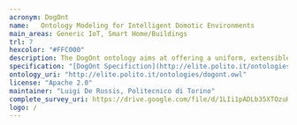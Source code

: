 ```yaml
--- 
acronym: DogOnt
name:   Ontology Modeling for Intelligent Domotic Environments
main_areas: Generic IoT, Smart Home/Buildings
trl: 7
hexcolor: "#FFC000"
description: The DogOnt ontology aims at offering a uniform, extensible model for all devices being part of a "local" Internet of Things inside a smart environment. Its major focus is on device modeling, for all the aspects needed to abstract device "capabilities" from low -level idiosyncrasies and communication issues. This enables both abstract reasoning on devices, e.g., to find similar devices or to identify the most suitable output to which forward urgent notifications, and actual integration of different technologies, and paradigms.
specification: "[DogOnt Specifiction](http://elite.polito.it/ontologies/dogont)"
ontology_uri: "http://elite.polito.it/ontologies/dogont.owl"
license: "Apache 2.0"
maintainer: "Luigi De Russis, Politecnico di Torino"
complete_survey_uri: https://drive.google.com/file/d/1LIi1pADLb35XTOzuKwYFl9hOBjyLeX05/view?usp=sharing 
logo: /
--- 
```

